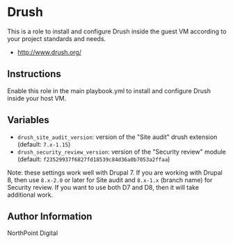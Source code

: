 # Drush

This is a role to install and configure Drush inside the guest VM according to your project standards and needs.

* http://www.drush.org/

## Instructions

Enable this role in the main playbook.yml to install and configure Drush inside your host VM.

## Variables

- `drush_site_audit_version`: version of the "Site audit" drush extension
  (default: `7.x-1.15`)
- `drush_security_review_version`: version of the "Security review" module
  (default: `f23529937f6827fd18539c84d36a0b7053a2ffaa`)

Note: these settings work well with Drupal 7. If you are working with Drupal 8,
then use `8.x-2.0` or later for Site audit and `8.x-1.x` (branch name) for
Security review. If you want to use both D7 and D8, then it will take
additional work.

## Author Information

NorthPoint Digital
